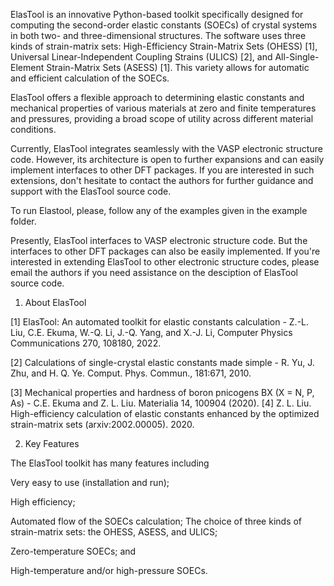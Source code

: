 ElasTool is an innovative Python-based toolkit specifically designed for computing the second-order elastic constants (SOECs) of crystal systems in both two- and three-dimensional structures. The software uses three kinds of strain-matrix sets: High-Efficiency Strain-Matrix Sets (OHESS) [1], Universal Linear-Independent Coupling Strains (ULICS) [2], and All-Single-Element Strain-Matrix Sets (ASESS) [1]. This variety allows for automatic and efficient calculation of the SOECs.

ElasTool offers a flexible approach to determining elastic constants and mechanical properties of various materials at zero and finite temperatures and pressures, providing a broad scope of utility across different material conditions.

Currently, ElasTool integrates seamlessly with the VASP electronic structure code. However, its architecture is open to further expansions and can easily implement interfaces to other DFT packages. If you are interested in such extensions, don't hesitate to contact the authors for further guidance and support with the ElasTool source code.




To run Elastool, please, follow any of the examples given in the example folder. 

Presently, ElasTool interfaces to VASP electronic structure code. But the interfaces to other DFT packages can also be easily implemented. If you're interested in extending ElasTool to other electronic structure codes, please email the authors if you need assistance on the desciption of ElasTool source code.

1. About ElasTool



[1] ElasTool: An automated toolkit for elastic constants calculation - Z.-L. Liu, C.E. Ekuma, W.-Q. Li, J.-Q. Yang, and X.-J. Li, Computer Physics Communications 270, 108180, 2022.

[2] Calculations of single-crystal elastic constants made simple - R. Yu, J. Zhu, and H. Q. Ye. Comput. Phys. Commun., 181:671, 2010.

[3] Mechanical properties and hardness of boron pnicogens BX (X = N, P, As) - C.E. Ekuma and Z. L. Liu. Materialia 14, 100904 (2020).
[4] Z. L. Liu. High-efficiency calculation of elastic constants enhanced by the optimized strain-matrix sets (arxiv:2002.00005). 2020.

2. Key Features

The ElasTool toolkit has many features including


Very easy to use (installation and run);

High efficiency;

Automated flow of the SOECs calculation;
The choice of three kinds of strain-matrix sets: the OHESS, ASESS, and ULICS;

Zero-temperature SOECs; and

High-temperature and/or high-pressure SOECs.
